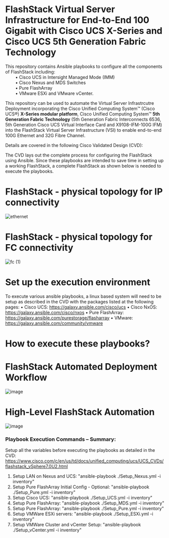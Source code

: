 # FlashStack Virtual Server Infrastructure for End-to-End 100 Gigabit with Cisco UCS X-Series and Cisco UCS 5th Generation Fabric Technology

This repository  contains Ansible playbooks to configure all the components of FlashStack including: <br />
&emsp;&emsp; •	 Cisco UCS in Intersight Managed Mode (IMM) <br />
&emsp;&emsp; •	 Cisco Nexus and MDS Switches <br />
&emsp;&emsp; •	 Pure FlashArray   <br />
&emsp;&emsp; •	 VMware ESXi and VMware vCenter.  <br />

This repository can be used to automate the Virtual Server Infrastrcutre Deployment incorporating the Cisco Unified Computing System™ (Cisco UCS®) **X-Series modular platform**, Cisco Unified Computing System™ **5th Generation Fabric Technology** (5th Generation Fabric Interconnects 6536, 5th Generation Cisco UCS Virtual Interface Card and X9108-IFM-100G IFM) into the FlashStack Virtual Server Infrastructure (VSI) to enable end-to-end 100G Ethernet and 32G Fibre Channel. 

Details are covered in the following Cisco Validated Design (CVD): 

The CVD lays out the complete process for configuring the FlashStack using Ansible. Since these playbooks are intended to save time in setting up a working FlashStack, a complete FlashStack as shown below is needed to execute the playbooks. 

# FlashStack - physical topology for IP connectivity

![ethernet](https://user-images.githubusercontent.com/25094641/190374265-daef542b-cdc6-40f6-9c7a-6cf76f99bbe2.jpg)


# FlashStack - physical topology for FC connectivity
![fc (1)](https://user-images.githubusercontent.com/25094641/190374304-b505b0e6-1011-4312-aca8-3d729d7fa1c4.jpg)



# Set up the execution environment
To execute various ansible playbooks, a linux based system will need to be setup as described in the CVD with the packages listed at the following pages:
 •	Cisco UCS: https://galaxy.ansible.com/cisco/ucs
 •	Cisco NxOS: https://galaxy.ansible.com/cisco/nxos
 •	Pure FlashArray: https://galaxy.ansible.com/purestorage/flasharray
 •	VMware: https://galaxy.ansible.com/community/vmware
 
# How to execute these playbooks?

# FlashStack Automated Deployment Workflow

![image](https://user-images.githubusercontent.com/3585414/144469881-a647e3fa-f48e-411c-b13c-822bfb9a15ea.png)

# High-Level FlashStack Automation

![image](https://user-images.githubusercontent.com/3585414/144472418-e5559aad-88bc-4ceb-a10c-c25f4fab8a53.png)

### Playbook Execution Commands – Summary:
Setup all the variables before executing the playbooks as detailed in the CVD: https://www.cisco.com/c/en/us/td/docs/unified_computing/ucs/UCS_CVDs/flashstack_vSphere7.0U2.html

1.	Setup LAN on Nexus and UCS: "ansible-playbook ./Setup_Nexus.yml -i inventory"
2.	Setup Pure FlashArray Initial Config - Optional: "ansible-playbook ./Setup_Pure.yml -i inventory"
3.	Setup Cisco UCS: "ansible-playbook ./Setup_UCS.yml -i inventory"
4.	Setup Pure FlashArray: "ansible-playbook ./Setup_MDS.yml -i inventory"
5.	Setup Pure FlashArray: "ansible-playbook ./Setup_Pure.yml -i inventory"
6.	Setup VMWare ESXi servers: "ansible-playbook ./Setup_ESXi.yml -i inventory"
7.	Setup VMWare Cluster and vCenter Setup: "ansible-playbook ./Setup_vCenter.yml -i inventory"	
